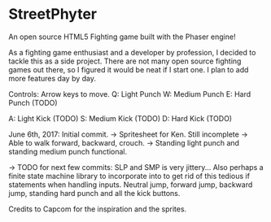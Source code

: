 # StreetPhyter
An open source HTML5 Fighting game built with the Phaser engine!

As a fighting game enthusiast and a developer by profession, I decided to tackle this as a side project. There are not many open source fighting games out there, so I figured it would be neat if I start one. I plan to add more features day by day.

Controls: 
Arrow keys to move.
Q: Light Punch
W: Medium Punch
E: Hard Punch (TODO)

A: Light Kick (TODO)
S: Medium Kick (TODO)
D: Hard Kick (TODO)


June 6th, 2017: Initial commit.
-> Spritesheet for Ken. Still incomplete
-> Able to walk forward, backward, crouch.
-> Standing light punch and standing medium punch functional.

-> TODO for next few commits: 
SLP and SMP is very jittery... 
Also perhaps a finite state machine library to incorporate into to get rid of this tedious if statements when handling inputs. 
Neutral jump, forward jump, backward jump, standing hard punch and all the kick buttons. 



Credits to Capcom for the inspiration and the sprites.
